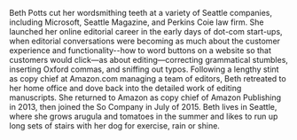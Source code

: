 Beth Potts cut her wordsmithing teeth at a variety of Seattle companies, including Microsoft, Seattle Magazine, and Perkins Coie law firm. She launched her online editorial career in the early days of dot-com start-ups, when editorial conversations were becoming as much about the customer experience and functionality--how to word buttons on a website so that customers would click—as about editing—correcting grammatical stumbles, inserting Oxford commas, and sniffing out typos. Following a lengthy stint as copy chief at Amazon.com managing a team of editors, Beth retreated to her home office and dove back into the detailed work of editing manuscripts.  She returned to Amazon as copy chief of Amazon Publishing in 2013, then joined the So Company in July of 2015.
Beth lives in Seattle, where she grows arugula and tomatoes in the summer and likes to run up long sets of stairs with her dog for exercise, rain or shine.
